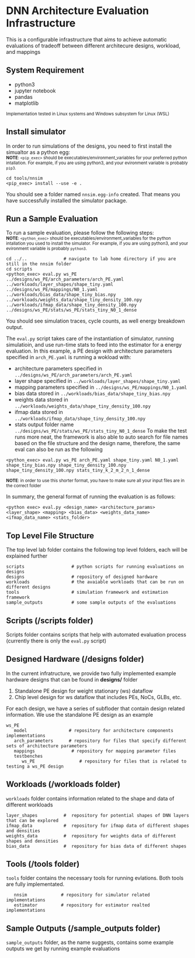 # DNN Architecture Evaluation Infrastructure

This is a configurable infrastructure that aims to achieve automatic evaluations of tradeoff between different architecure designs, workload, and mappings

## System Requirement
- python3  
- jupyter notebook  
- pandas
- matplotlib

<sub> Implementation tested in Linux systems and Windows subsystem for Linux (WSL) </sub>

## Install simulator
In order to run simulations of the designs, you need to first install the simualtor as a python egg:  
<sub> **NOTE**:  `<pip_exec>` should be executables/environment_variables for your preferred python intallation. For example, if you are using  python3, and your evironment variable is probably `pip3`. </sub> 
```
cd tools/nnsim
<pip_exec> install --use -e . 
```
You should see a folder named `nnsim.egg-info` created. That means you have successfully installed the simulator package.

## Run a Sample Evaluation
To run a sample evaluation, please follow the following steps:  
<sub> **NOTE**:  `<python_exec>` should be executables/environment_variables for the python intallation you used to install the simulator. For example, if you are using  python3, and your evironment variable is probably `python3`. </sub> 
```
cd ../..              # navigate to lab home directory if you are still in the nnsim folder
cd scripts     
<python_exec> eval.py ws_PE ../designs/ws_PE/arch_parameters/arch_PE.yaml ../workloads/layer_shapes/shape_tiny.yaml ../designs/ws_PE/mappings/N0_1.yaml ../workloads/bias_data/shape_tiny_bias.npy ../workloads/weights_data/shape_tiny_density_100.npy ../workloads/ifmap_data/shape_tiny_density_100.npy ../designs/ws_PE/stats/ws_PE/stats_tiny_N0_1_dense
```
You should see simulation traces, cycle counts, as well energy breakdown output.  
   
The `eval.py` script takes care of the instantiation of simulator, running simulatioin, and use run-time stats to feed into the estimator for a energy evaluation. In this example, a PE design with architecture parameters specified in `arch_PE.yaml` is running a wokload with:  
   * architecture parameters specified in `../designs/ws_PE/arch_parameters/arch_PE.yaml`
   * layer shape specified in `../workloads/layer_shapes/shape_tiny.yaml` 
   * mapping parameters specified in `../designs/ws_PE/mappings/N0_1.yaml`
   * bias data stored in `../workloads/bias_data/shape_tiny_bias.npy `
   * weights data stored in `../workloads/weights_data/shape_tiny_density_100.npy`
   * ifmap data stored in `../workloads/ifmap_data/shape_tiny_density_100.npy`
   * stats output folder name `../designs/ws_PE/stats/ws_PE/stats_tiny_N0_1_dense`
To make the test runs more neat, the framework is also able to auto search for file names based on the file structure and the design name, therefore, the same eval can also be run as  the following
```
<python_exec> eval.py ws_PE arch_PE.yaml shape_tiny.yaml N0_1.yaml shape_tiny_bias.npy shape_tiny_density_100.npy shape_tiny_density_100.npy stats_tiny_k_2_m_2_n_1_dense

```
<sub> **NOTE**:  in order to use this shorter format, you have to make sure all your input files are in the correct folder </sub> 


In summary, the general format of running the evaluation is as follows:  
   ```
   <python exec> eval.py <design_name> <architecture_params> <layer_shape> <mapping> <bias_data> <weights_data_name> <ifmap_data_name> <stats_folder> 
   ```

   
   
## Top Level File Structure
The top level lab folder contains the following top level folders, each will be explained further
```
scripts                  # python scripts for running evaluations on designs
designs                  # repository of designed hardware
workloads                # the avaiable workloads that can be run on different designs
tools                    # simulation framework and estimation framework
sample_outputs           # some sample outputs of the evaluations
```
## Scripts (/scripts folder)
Scripts folder contains scripts that help with automated evaluation process (currently there is only the `eval.py` script)

## Designed Hardware (/designs folder)

In the current infratructure, we provide two fully implemented example hardware designs that can be found in **designs/** folder
   1. Standalone PE design for weight stationary (ws) dataflow
   2. Chip level design for ws dataflow that includes PEs, NoCs, GLBs, etc.

For each design, we have a series of subfloder that contain design related information. We use the standalone PE design as an example
```
ws_PE
   model                # repository for architecture components implementations
   arch_parameters      # repository for files that specify different sets of architecture parameters
   mappings              # repository for mapping parameter files
   testbenches  
      ws_PE                 # repository for files that is related to testing a ws_PE design
```

## Workloads (/workloads folder)

`workloads` folder contains information related to the shape and data of different workloads

```
layer_shapes          #  repository for potential shapes of DNN layers that can be explored
ifmap_data            #  repository for ifmap data of different shapes and densities
weights_data          #  repository for weights data of different shapes and densities
bias_data             #  repository for bias data of different shapes 
```

## Tools (/tools folder)
`tools` folder contains the necessary tools for running evlations. Both tools are fully implementated.
 ```
    nnsim             # repository for simulator related implementations
    estimator         # repository for estimator realted implementations
 ```
## Sample Outputs (/sample_outputs folder)

`sample_outputs` folder, as the name suggests, contains some example outputs we get by running example evaluations







